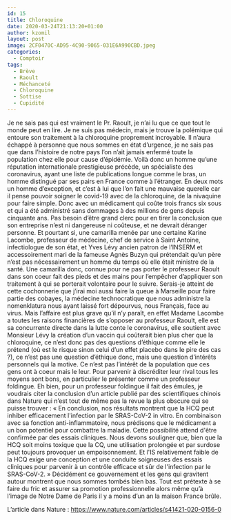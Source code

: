 ```yaml
---
id: 15
title: Chloroquine
date: 2020-03-24T21:13:20+01:00
author: kzomil
layout: post
image: 2CF0470C-AD95-4C90-9065-031E6A990CBD.jpeg
categories:
  - Comptoir
tags:
  - Brève
  - Raoult
  - Méchanceté
  - Chloroquine
  - Sottise
  - Cupidité
---
```

Je ne sais pas qui est vraiment le Pr. Raoult, je n’ai lu que ce que tout le monde peut en lire. Je ne suis pas médecin, mais je trouve la polémique qui entoure son traitement à la chloroquine proprement incroyable. Il n’aura échappé à personne que nous sommes en état d’urgence, je ne sais pas que dans l’histoire de notre pays l’on n’ait jamais enfermé toute la population chez elle pour cause d’épidémie. Voilà donc un homme qu’une réputation internationale prestigieuse précède, un spécialiste des coronavirus, ayant une liste de publications longue comme le bras, un homme distingué par ses pairs en France comme à l’étranger. En deux mots un homme d’exception, et c’est à lui que l’on fait une mauvaise querelle car il pense pouvoir soigner le covid-19 avec de la chloroquine, de la nivaquine pour faire simple. Donc avec un médicament qui coûte trois francs six sous et qui a été administré sans dommages à des millions de gens depuis cinquante ans. Pas besoin d’être grand clerc pour en tirer la conclusion que son entreprise n’est ni dangereuse ni coûteuse, et ne devrait déranger personne. Et pourtant si, une camarilla menée par une certaine Karine Lacombe, professeur de médecine, chef de service à Saint Antoine, infectiologue de son état, et Yves Lévy ancien patron de l’INSERM et accessoirement mari de la fameuse Agnès Buzyn qui prétendait qu’un père n’est pas nécessairement un homme du temps où elle était ministre de la santé. Une camarilla donc, connue pour ne pas porter le professeur Raoult dans son coeur fait des pieds et des mains pour l’empêcher d’appliquer son traitement à qui se porterait volontaire pour le suivre. Serais-je atteint de cette cochonnerie que j’irai moi aussi faire la queue à Marseille pour faire partie des cobayes, la médecine technocratique que nous administre la nomenklatura nous ayant laissé fort dépourvus, nous Français, face au virus.
Mais l’affaire est plus grave qu’il n’y paraît, en effet Madame Lacombe a toutes les raisons financières de s’opposer au professeur Raoult, elle est sa concurrente directe dans la lutte conte le coronavirus, elle soutient avec Monsieur Lévy la création d’un vaccin qui coûterait bien plus cher que la chloroquine, ce n’est donc pas des questions d’éthique comme elle le prétend (où est le risque sinon celui d’un effet placebo dans le pire des cas ?), ce n’est pas une question d’éthique donc, mais une question d’intérêts personnels qui la motive. Ce n’est pas l’intérêt de la population que ces gens ont à coeur mais le leur.
Pour parvenir à discréditer leur rival tous les moyens sont bons, en particulier le présenter comme un professeur foldingue. Eh bien, pour un professeur foldingue il fait des émules, je voudrais citer la conclusion d’un article publié par des scientifiques chinois dans Nature qui n’est tout de même pas la revue la plus obscure qui se puisse trouver :
« En conclusion, nos résultats montrent que la HCQ peut inhiber efficacement l'infection par le SRAS-CoV-2 in vitro. En combinaison avec sa fonction anti-inflammatoire, nous prédisons que le médicament a un bon potentiel pour combattre la maladie. Cette possibilité attend d'être confirmée par des essais cliniques. Nous devons souligner que, bien que la HCQ soit moins toxique que la CQ, une utilisation prolongée et par surdose peut toujours provoquer un empoisonnement. Et l'IS relativement faible de la HCQ exige une conception et une conduite soigneuses des essais cliniques pour parvenir à un contrôle efficace et sûr de l'infection par le SRAS-CoV-2. »
Décidément ce gouvernement et les gens qui gravitent autour montrent que nous sommes tombés bien bas. Tout est prétexte à se faire du fric et assurer sa promotion professionnelle alors même qu’à l’image de Notre Dame de Paris il y a moins d’un an la maison France brûle.

L’article dans Nature : https://www.nature.com/articles/s41421-020-0156-0

